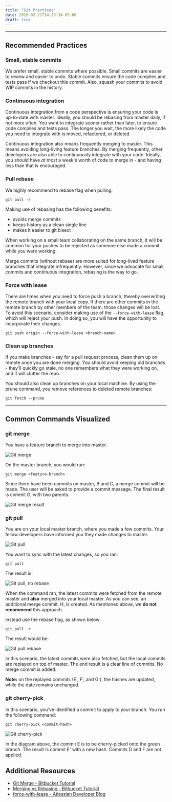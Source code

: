 ```yaml
---
title: "Git Practices"
date: 2020-02-21T14:39:34-05:00
draft: true
---
```


---

## Recommended Practices

### Small, stable commits

We prefer small, stable commits where possible. Small commits are easier to review and easier to undo.
Stable commits ensure the code compiles and tests pass if we checkout this commit. 
Also, squash your commits to avoid WIP commits in the history.   

### Continuous integration

Continuous integration from a code perspective is ensuring your code is up-to-date with master.
Ideally, you should be rebasing from master daily, if not more often.
You want to integrate sooner rather than later, to ensure code compiles and tests pass.
The longer you wait, the more likely the code you need to integrate with is moved, refactored, or deleted.

Continuous integration also means frequently merging to master. This means avoiding long-living feature branches. 
By merging frequently, other developers are also able to continuously integrate with your code.
Ideally, you should have _at most_ a week's worth of code to merge in - and having less than that is encouraged.    

### Pull rebase

We highly recommend to rebase flag when pulling:
```
git pull -r
```

Making use of rebasing has the following benefits:
- avoids merge commits
- keeps history as a clean single line
- makes it easier to git bisect

When working on a small team collaborating on the same branch, 
it will be common for your pushes to be rejected as someone else made a commit while you were working.

Merge commits (without rebase) are more suited for long-lived feature branches that integrate infrequently. 
However, since we advocate for small commits and continuous integration, rebasing is the way to go. 

### Force with lease

There are times when you need to force push a branch, thereby overwriting the remote branch with your local copy. 
If there are other commits in the remote branch by other members of the team, those changes will be lost. 
To avoid this scenario, consider making use of the `--force-with-lease` flag, which will reject your push.
In doing so, you will have the opportunity to incorporate their changes.

```
git push origin --force-with-lease <branch-name>
```

### Clean up branches

If you make branches - say for a pull request process, clean them up on remote once you are done merging.
You should avoid keeping old branches - they'll quickly go stale, no one remembers what they were working on, 
and it will clutter the repo. 

You should also clean up branches on your local machine. 
By using the prune command, you remove references to deleted remote branches:
```
git fetch --prune
``` 

---

## Common Commands Visualized

### git merge

You have a feature branch to merge into master.
 
![Git merge](/images/dev-practices/git-practices/git-merge.svg?width=500px)

On the master branch, you would run:
```
git merge <feature-branch>
```

Since there have been commits on master, B and C, a merge commit will be made.
The user will be asked to provide a commit message. 
The final result is commit G, with two parents.

![Git merge result](/images/dev-practices/git-practices/git-merge-result.svg?width=500px)

### git pull

You are on your local master branch, where you made a few commits. 
Your fellow developers have informed you they made changes to master.

![Git pull](/images/dev-practices/git-practices/git-pull.svg?width=500px)

You want to sync with the latest changes, so you ran:
```
git pull
```

The result is: 

![Git pull, no rebase](/images/dev-practices/git-practices/git-pull-no-rebase.svg?width=500px)

When the command ran, the latest commits were fetched from the remote master and __also__ merged into your local master.
As you can see, an additional merge commit, H, is created. As mentioned above, we __do not recommend__ this approach.

Instead use the rebase flag, as shown below:

```
git pull -r
```

The result would be:

![Git pull rebase](/images/dev-practices/git-practices/git-pull-rebase.svg?width=500px)

In this scenario, the latest commits were also fetched, but the local commits are replayed on top of master.
The end result is a clear line of commits. No merge commit is added.

__Note:__ on the replayed commits (E', F', and G'), the hashes are updated, while the date remains unchanged.

### git cherry-pick

In this scenario, you've identified a commit to apply to your branch. You run the following command:
 ```
git cherry-pick <commit-hash>
```

![Git cherry-pick](/images/dev-practices/git-practices/git-cherry-pick.svg?width=500px)

In the diagram above, the commit E is to be cherry-picked onto the green branch. 
The result is commit E' with a new hash. Commits D and F are not applied.

## Additional Resources

- [Git Merge - Bitbucket Tutorial](https://www.atlassian.com/git/tutorials/using-branches/git-merge)
- [Merging vs Rebasing - Bitbucket Tutorial](https://www.atlassian.com/git/tutorials/merging-vs-rebasing)
- [force-with-lease - Atlassian Developer Blog](https://blog.developer.atlassian.com/force-with-lease/)
